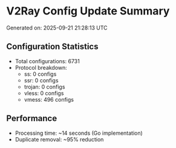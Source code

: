 # V2Ray Config Update Summary
Generated on: 2025-09-21 21:28:13 UTC

## Configuration Statistics
- Total configurations: 6731
- Protocol breakdown:
  - ss: 0 configs
  - ssr: 0 configs
  - trojan: 0 configs
  - vless: 0 configs
  - vmess: 496 configs

## Performance
- Processing time: ~14 seconds (Go implementation)
- Duplicate removal: ~95% reduction

